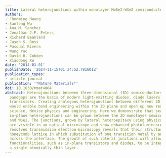 ```yaml
---
title: Lateral heterojunctions within monolayer MoSe2-WSe2 semiconductors
authors:
- Chunming Huang
- Sanfeng Wu
- Ana M. Sanchez
- Jonathan J.P. Peters
- Richard Beanland
- Jason S. Ross
- Pasqual Rivera
- Wang Yao
- David H. Cobden
- Xiaodong Xu
date: '2014-01-01'
publishDate: '2024-11-15T01:34:52.781601Z'
publication_types:
- article-journal
publication: '*Nature Materials*'
doi: 10.1038/nmat4064
abstract: Heterojunctions between three-dimensional (3D) semiconductors with different
  bandgaps are the basis of modern light-emitting diodes, diode lasers and high-speed
  transistors. Creating analogous heterojunctions between different 2D semiconductors
  would enable band engineering within the 2D plane and open up new realms in materials
  science, device physics and engineering. Here we demonstrate that seamless high-quality
  in-plane heterojunctions can be grown between the 2D monolayer semiconductors MoSe2
  and WSe2. The junctions, grown by lateral heteroepitaxy using physical vapour transport,
  are visible in an optical microscope and show enhanced photoluminescence. Atomically
  resolved transmission electron microscopy reveals that their structure is an undistorted
  honeycomb lattice in which substitution of one transition metal by another occurs
  across the interface. The growth of such lateral junctions will allow new device
  functionalities, such as in-plane transistors and diodes, to be integrated within
  a single atomically thin layer.
---
```

